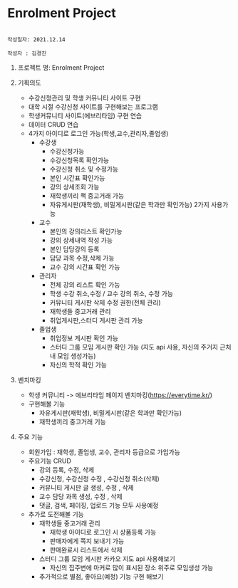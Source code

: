 # Enrolment Project

                                                                                                                    작성일자: 2021.12.14
                                                                                                                    작성자 : 김경진
1. 프로젝트 명: Enrolment Project

2. 기획의도
    - 수강신청관리 및 학생 커뮤니티 사이트 구현
    - 대학 시절 수강신청 사이트를 구현해보는 프로그램
    - 학생커뮤니티 사이트(에브리타임) 구현 연습
    - 데이터 CRUD 연습
    - 4가지 아이디로 로그인 가능(학생,교수,관리자,졸업생)
        - 수강생
            - 수강신청가능
            - 수강신청목록 확인가능
            - 수강신청 취소 및 수정가능
            - 본인 시간표 확인가능
            - 강의 상세조회 가능
            - 재학생끼리 책 중고거래 가능
            - 자유게시판(재학생), 비밀게시판(같은 학과만 확인가능) 2가지 사용가능
        - 교수
            - 본인의 강의리스트 확인가능
            - 강의 상세내역 작성 가능
            - 본인 담당강의 등록 
            - 담당 과목 수정,삭제 가능
            - 교수 강의 시간표 확인 가능
        - 관리자
            - 전체 강의 리스트 확인 가능
            - 학생 수강 취소,수정 / 교수 강의 취소, 수정 가능
            - 커뮤니티 게시판 삭제 수정 권한(전체 관리)
            - 재학생들 중고거래 관리
            - 취업게시판,스터디 게시판 관리 가능
        - 졸업생
            - 취업정보 게시판 확인 가능
            - 스터디 그룹 모임 게시판 확인 가능
               (지도 api 사용, 자신의 주거지 근처 내 모임 생성가능)
            - 자신의 학적 확인 가능
 3.	벤치마킹 
    - 학생 커뮤니티 -> 에브리타임 페이지 벤치마킹(https://everytime.kr/)
    - 구현해볼 기능 
        - 자유게시판(재학생), 비밀게시판(같은 학과만 확인가능)
        - 재학생끼리 중고거래 기능

4.	주요 기능 
    - 회원가입 : 재학생, 졸업생, 교수, 관리자 등급으로 가입가능
    - 주요기능 CRUD 
        - 강의 등록, 수정, 삭제 
        - 수강신청, 수강신청 수정 , 수강신청 취소(삭제)
        - 커뮤니티 게시판 글 생성, 수정 , 삭제
        - 교수 담당 과목 생성, 수정 , 삭제
        - 댓글, 검색, 페이징, 업로드 기능 모두 사용예정
    - 추가로 도전해볼 기능
        - 재학생들 중고거래 관리
            - 재학생 아이디로 로그인 시 상품등록 가능
            - 판매자에게 쪽지 보내기 가능
            - 판매완료시 리스트에서 삭제
        - 스터디 그룹 모임 게시판 카카오 지도 api 사용해보기
            - 자신의 집주변에 마커로 많이 표시된 장소 위주로 모임생성 가능 
        - 추가적으로 별점, 좋아요(예정) 기능 구현 해보기
